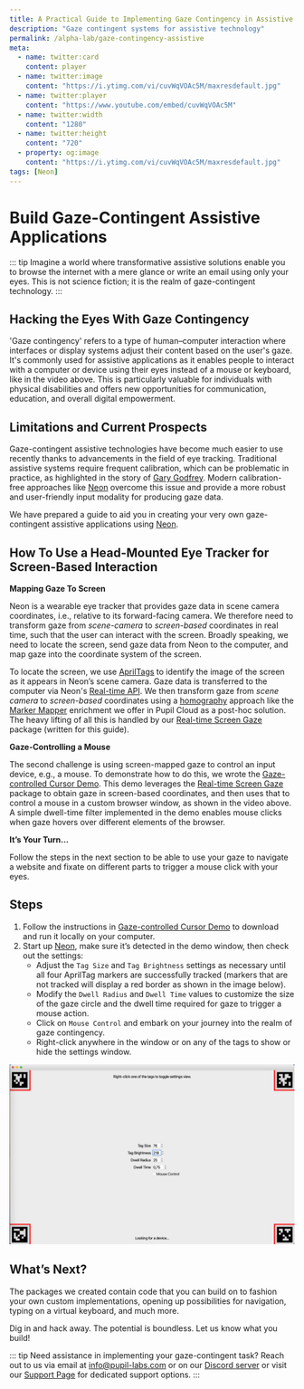 ```yaml
---
title: A Practical Guide to Implementing Gaze Contingency in Assistive Technology
description: "Gaze contingent systems for assistive technology"
permalink: /alpha-lab/gaze-contingency-assistive
meta:
  - name: twitter:card
    content: player
  - name: twitter:image
    content: "https://i.ytimg.com/vi/cuvWqVOAc5M/maxresdefault.jpg"
  - name: twitter:player
    content: "https://www.youtube.com/embed/cuvWqVOAc5M"
  - name: twitter:width
    content: "1280"
  - name: twitter:height
    content: "720"
  - property: og:image
    content: "https://i.ytimg.com/vi/cuvWqVOAc5M/maxresdefault.jpg"
tags: [Neon]
---
```


<script setup>
import TagLinks from '@components/TagLinks.vue'
</script>

# Build Gaze-Contingent Assistive Applications

<TagLinks :tags="$frontmatter.tags" />

<Youtube src="cuvWqVOAc5M"/>

::: tip
Imagine a world where transformative assistive solutions enable you to browse the internet with a mere glance or write an email using only your eyes. This is not science fiction; it is the realm of gaze-contingent technology.
:::

## Hacking the Eyes With Gaze Contingency

'Gaze contingency' refers to a type of human–computer interaction where interfaces or display systems adjust their content based on the user's gaze. It's commonly used for assistive applications as it enables people to interact with a computer or device using their eyes instead of a mouse or keyboard, like in the video above. This is particularly valuable for individuals with physical disabilities and offers new opportunities for communication, education, and overall digital empowerment.

## Limitations and Current Prospects

Gaze-contingent assistive technologies have become much easier to use recently thanks to advancements in the field of eye tracking. Traditional assistive systems require frequent calibration, which can be problematic in practice, as highlighted in the story of [Gary Godfrey](https://pupil-labs.com/blog/community/cycling-for-als/). Modern calibration-free approaches like [Neon](https://pupil-labs.com/products/neon/) overcome this issue and provide a more robust and user-friendly input modality for producing gaze data.

We have prepared a guide to aid you in creating your very own gaze-contingent assistive applications using [Neon](https://pupil-labs.com/products/neon/).

## How To Use a Head-Mounted Eye Tracker for Screen-Based Interaction

**Mapping Gaze To Screen**

Neon is a wearable eye tracker that provides gaze data in scene camera coordinates, i.e., relative to its forward-facing
camera. We therefore need to transform gaze from _scene-camera_ to _screen-based_ coordinates in real time, such that
the user can interact with the screen. Broadly speaking, we need to locate the screen, send gaze data from Neon to the
computer, and map gaze into the coordinate system of the screen.

To locate the screen, we use [AprilTags](https://april.eecs.umich.edu/software/apriltag) to identify the image of the
screen as it appears in Neon’s scene camera. Gaze data is transferred to the computer via Neon's
[Real-time API](https://docs.pupil-labs.com/neon/real-time-api/tutorials/). We then transform gaze from _scene camera_ to _screen-based_
coordinates using a [homography](<https://en.m.wikipedia.org/wiki/Homography_(computer_vision)>) approach like the [Marker Mapper](https://docs.pupil-labs.com/neon/pupil-cloud/enrichments/marker-mapper/)
enrichment we offer in Pupil Cloud as a post-hoc solution. The heavy lifting of all this is handled by
our [Real-time Screen Gaze](https://github.com/pupil-labs/realtime-screen-gaze/) package (written for this guide).

**Gaze-Controlling a Mouse**

The second challenge is using screen-mapped gaze to control an input device, e.g., a mouse. To demonstrate how to do this, we
wrote the [Gaze-controlled Cursor Demo](https://github.com/pupil-labs/gaze-controlled-cursor-demo). This demo leverages the
[Real-time Screen Gaze](https://github.com/pupil-labs/realtime-screen-gaze/) package to obtain gaze in screen-based coordinates, and then uses
that to control a mouse in a custom browser window, as shown in the video above. A simple dwell-time filter implemented
in the demo enables mouse clicks when gaze hovers over different elements of the browser.

**It’s Your Turn…**

Follow the steps in the next section to be able to use your gaze to navigate a website and fixate on different parts to trigger a mouse click with your eyes.

## Steps

1. Follow the instructions in [Gaze-controlled Cursor Demo](https://github.com/pupil-labs/gaze-controlled-cursor-demo) to download and run it locally on your computer.
2. Start up [Neon](https://docs.pupil-labs.com/neon/data-collection/first-recording/), make sure it’s detected in the demo window, then check out the settings:
   - Adjust the `Tag Size` and `Tag Brightness` settings as necessary until all four AprilTag markers are successfully tracked (markers that are not tracked will display a red border as shown in the image below).
   - Modify the `Dwell Radius` and `Dwell Time` values to customize the size of the gaze circle and the dwell time required for gaze to trigger a mouse action.
   - Click on `Mouse Control` and embark on your journey into the realm of gaze contingency.
   - Right-click anywhere in the window or on any of the tags to show or hide the settings window.

![Gaze-controlled Cursor Demo settings](./Settings-gaze-controlled-cursor-demo.png)

## What’s Next?

The packages we created contain code that you can build on to fashion your own custom implementations, opening up
possibilities for navigation, typing on a virtual keyboard, and much more.

Dig in and hack away. The potential is boundless. Let us know what you build!

::: tip
Need assistance in implementing your gaze-contingent task? Reach out to us via email at [info@pupil-labs.com](mailto:info@pupil-labs.com) or on our [Discord server](https://pupil-labs.com/chat/) or visit our [Support Page](https://pupil-labs.com/products/support/) for dedicated support options.
:::